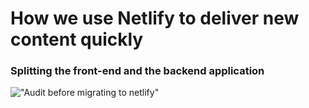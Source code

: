 # How we use Netlify to deliver new content quickly

### Splitting the front-end and the backend application

!["Audit before migrating to netlify"](/images/articles/audit-before-migrating-to-netlify.png)